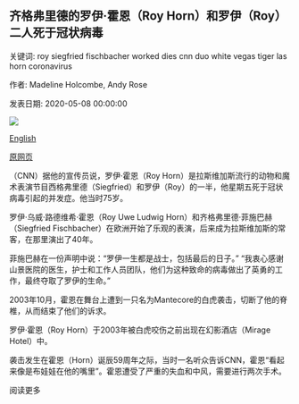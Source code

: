 ## 齐格弗里德的罗伊·霍恩（Roy Horn）和罗伊（Roy）二人死于冠状病毒

关键词: roy siegfried fischbacher worked dies cnn duo white vegas tiger las horn coronavirus

作者: Madeline Holcombe, Andy Rose

发表日期: 2020-05-08 00:00:00

![](https://cdn.cnn.com/cnnnext/dam/assets/200508205118-roy-horn-super-tease.jpg)

[English](Roy%20Horn%20of%20Siegfried%20and%20Roy%20duo%20dies%20of%20coronavirus.md)

[原网页](https://edition.cnn.com/2020/05/08/us/roy-horn-of-siegfried-and-roy-dies/index.html)

（CNN）据他的宣传员说，罗伊·霍恩（Roy Horn）是拉斯维加斯流行的动物和魔术表演节目西格弗里德（Siegfried）和罗伊（Roy）的一半，他星期五死于冠状病毒引起的并发症。他当时75岁。

罗伊·乌威·路德维希·霍恩（Roy Uwe Ludwig Horn）和齐格弗里德·菲施巴赫（Siegfried Fischbacher）在欧洲开始了乐观的表演，后来成为拉斯维加斯的常客，在那里演出了40年。

菲施巴赫在一份声明中说：“罗伊一生都是战士，包括最后的日子。” “我衷心感谢山景医院的医生，护士和工作人员团队，他们为这种致命的病毒做出了英勇的工作，最终夺取了罗伊的生命。”

2003年10月，霍恩在舞台上遭到一只名为Mantecore的白虎袭击，切断了他的脊椎，从而结束了他们的诉求。

罗伊·霍恩（Roy Horn）于2003年被白虎咬伤之前出现在幻影酒店（Mirage Hotel）中。

袭击发生在霍恩（Horn）诞辰59周年之际，当时一名听众告诉CNN，霍恩“看起来像是布娃娃在他的嘴里”。霍恩遭受了严重的失血和中风，需要进行两次手术。

阅读更多